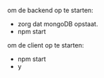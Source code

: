 om de backend op te starten:
* zorg dat mongoDB opstaat.
* npm start

om de client op te starten:
* npm start
* y
